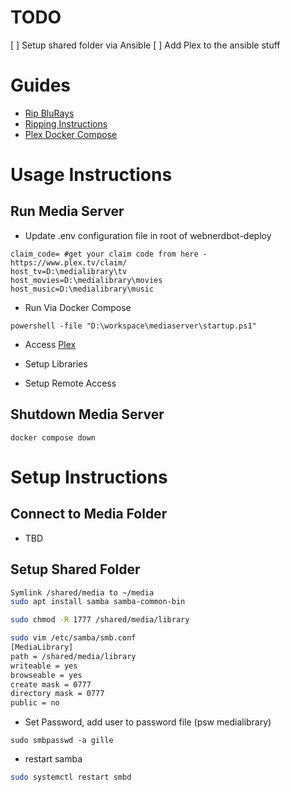 # TODO
[ ] Setup shared folder via Ansible
[ ] Add Plex to the ansible stuff

# Guides

* [Rip BluRays](https://www.plexopedia.com/plex-media-server/general/how-rip-bluray-discs-stream-plex/)
* [Ripping Instructions](https://www.winxdvd.com/video-transcoder/best-handbrake-settings-for-plex.htm)
* [Plex Docker Compose](https://www.gravee.dev/en/configs/docker-compose/plex/)

# Usage Instructions

## Run Media Server


* Update .env configuration file in root of webnerdbot-deploy

```
claim_code= #get your claim code from here - https://www.plex.tv/claim/
host_tv=D:\medialibrary\tv
host_movies=D:\medialibrary\movies
host_music=D:\medialibrary\music
```

* Run Via Docker Compose
```
powershell -file "D:\workspace\mediaserver\startup.ps1"
```

* Access [Plex](localhost:32400/web)

* Setup Libraries

* Setup Remote Access

## Shutdown Media Server

```
docker compose down
```

# Setup Instructions

## Connect to Media Folder

* TBD

## Setup Shared Folder

```bash
Symlink /shared/media to ~/media
sudo apt install samba samba-common-bin

sudo chmod -R 1777 /shared/media/library

sudo vim /etc/samba/smb.conf
[MediaLibrary]
path = /shared/media/library
writeable = yes
browseable = yes
create mask = 0777
directory mask = 0777
public = no
```

* Set Password, add user to password file (psw medialibrary)

```
sudo smbpasswd -a gille
```

* restart samba

```bash
sudo systemctl restart smbd
```